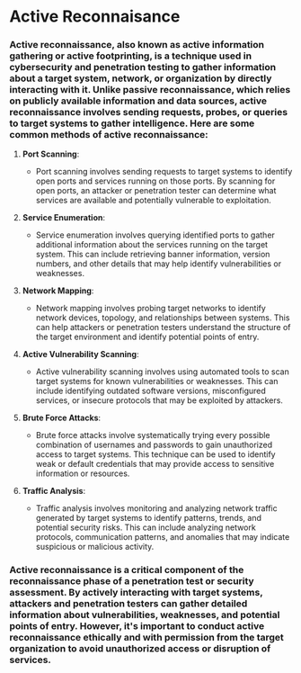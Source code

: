 # Active Reconnaisance

### Active reconnaissance, also known as active information gathering or active footprinting, is a technique used in cybersecurity and penetration testing to gather information about a target system, network, or organization by directly interacting with it. Unlike passive reconnaissance, which relies on publicly available information and data sources, active reconnaissance involves sending requests, probes, or queries to target systems to gather intelligence. Here are some common methods of active reconnaissance:

1. **Port Scanning**:
   - Port scanning involves sending requests to target systems to identify open ports and services running on those ports. By scanning for open ports, an attacker or penetration tester can determine what services are available and potentially vulnerable to exploitation.

2. **Service Enumeration**:
   - Service enumeration involves querying identified ports to gather additional information about the services running on the target system. This can include retrieving banner information, version numbers, and other details that may help identify vulnerabilities or weaknesses.

3. **Network Mapping**:
   - Network mapping involves probing target networks to identify network devices, topology, and relationships between systems. This can help attackers or penetration testers understand the structure of the target environment and identify potential points of entry.

4. **Active Vulnerability Scanning**:
   - Active vulnerability scanning involves using automated tools to scan target systems for known vulnerabilities or weaknesses. This can include identifying outdated software versions, misconfigured services, or insecure protocols that may be exploited by attackers.

5. **Brute Force Attacks**:
   - Brute force attacks involve systematically trying every possible combination of usernames and passwords to gain unauthorized access to target systems. This technique can be used to identify weak or default credentials that may provide access to sensitive information or resources.

6. **Traffic Analysis**:
   - Traffic analysis involves monitoring and analyzing network traffic generated by target systems to identify patterns, trends, and potential security risks. This can include analyzing network protocols, communication patterns, and anomalies that may indicate suspicious or malicious activity.

### Active reconnaissance is a critical component of the reconnaissance phase of a penetration test or security assessment. By actively interacting with target systems, attackers and penetration testers can gather detailed information about vulnerabilities, weaknesses, and potential points of entry. However, it's important to conduct active reconnaissance ethically and with permission from the target organization to avoid unauthorized access or disruption of services.

